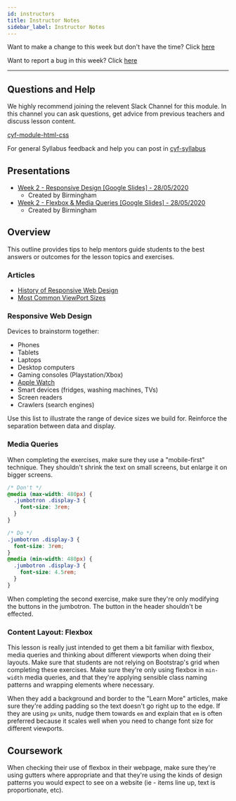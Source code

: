 ```yaml
---
id: instructors
title: Instructor Notes
sidebar_label: Instructor Notes
---
```


Want to make a change to this week but don't have the time? Click [here](https://github.com/CodeYourFuture/syllabus/issues/new?assignees=&labels=enhancement&template=change-request.md&title=)

Want to report a bug in this week? Click [here](https://github.com/CodeYourFuture/syllabus/issues/new?assignees=&labels=bug&template=bug-report.md&title=)

---

## Questions and Help

We highly recommend joining the relevent Slack Channel for this module. In this channel you can ask questions, get advice from previous teachers and discuss lesson content.

[cyf-module-html-css](https://codeyourfuture.slack.com/archives/CEFGER48H)

For general Syllabus feedback and help you can post in [cyf-syllabus](https://codeyourfuture.slack.com/archives/C012UUW69S8)

## Presentations

- [Week 2 - Responsive Design [Google Slides] - 28/05/2020](https://docs.google.com/presentation/d/1REawHd4Uy-WGVDmrwvyLLtX-mEurrS15b9QyLn8lULo/edit)
  - Created by Birmingham
- [Week 2 - Flexbox & Media Queries [Google Slides] - 28/05/2020](https://docs.google.com/presentation/d/10Y7ev8w0OZSwuCDU3dUB3wertwVgRIwd0pWC5l5qS8Y/edit#slide=id.g854eaaa097_0_58)
  - Created by Birmingham

## Overview

This outline provides tips to help mentors guide students to the best answers or outcomes for the lesson topics and exercises.

### Articles

- [History of Responsive Web Design](https://alistapart.com/article/responsive-web-design/)
- [Most Common ViewPort Sizes](https://responsivedesign.is/develop/browser-feature-support/media-queries-for-common-device-breakpoints/)

### Responsive Web Design

Devices to brainstorm together:

- Phones
- Tablets
- Laptops
- Desktop computers
- Gaming consoles (Playstation/Xbox)
- [Apple Watch](https://www.youtube.com/watch?v=wmyth7Bpyyo)
- Smart devices (fridges, washing machines, TVs)
- Screen readers
- Crawlers (search engines)

Use this list to illustrate the range of device sizes we build for. Reinforce the separation between data and display.

### Media Queries

When completing the exercises, make sure they use a "mobile-first" technique. They shouldn't shrink the text on small screens, but enlarge it on bigger screens.

```css
/* Don't */
@media (max-width: 480px) {
  .jumbotron .display-3 {
    font-size: 3rem;
  }
}

/* Do */
.jumbotron .display-3 {
  font-size: 3rem;
}
@media (min-width: 480px) {
  .jumbotron .display-3 {
    font-size: 4.5rem;
  }
}
```

When completing the second exercise, make sure they're only modifying the buttons in the jumbotron. The button in the header shouldn't be effected.

### Content Layout: Flexbox

This lesson is really just intended to get them a bit familiar with flexbox, media queries and thinking about different viewports when doing their layouts. Make sure that students are not relying on Bootstrap's grid when completing these exercises. Make sure they're only using flexbox in `min-width` media queries, and that they're applying sensible class naming patterns and wrapping elements where necessary.

When they add a background and border to the "Learn More" articles, make sure they're adding padding so the text doesn't go right up to the edge. If they are using `px` units, nudge them towards `em` and explain that `em` is often preferred because it scales well when you need to change font size for different viewports.

## Coursework

When checking their use of flexbox in their webpage, make sure they're using gutters where appropriate and that they're using the kinds of design patterns you would expect to see on a website (ie - items line up, text is proportionate, etc).
